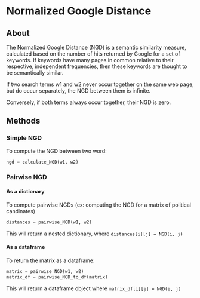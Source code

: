 # Normalized Google Distance


## About 
The Normalized Google Distance (NGD) is a semantic similarity measure, 
calculated based on the number of hits returned by Google for a set of 
keywords. If keywords have many pages in common relative to their respective, 
independent frequencies, then these keywords are thought to be semantically 
similar. 

If two search terms w1 and w2 never occur together on the same web 
page, but do occur separately, the NGD between them is infinite. 

Conversely, if both terms always occur together, their NGD is zero.

## Methods <a name = "data"></a>

### Simple NGD

To compute the NGD between two word: 

``` Python
ngd = calculate_NGD(w1, w2)
```


### Pairwise NGD

#### As a dictionary
To compute pairwise NGDs (ex: computing the NGD for a matrix of political candinates)

``` Python
distances = pairwise_NGD(w1, w2)
```
This will return a nested dictionary, where ```distances[i][j] = NGD(i, j)```

#### As a dataframe
To return the matrix as a dataframe: 
``` Python
matrix = pairwise_NGD(w1, w2)
matrix_df = pairwise_NGD_to_df(matrix)
```

This will return a dataframe object where ```matrix_df[i][j] = NGD(i, j)```
